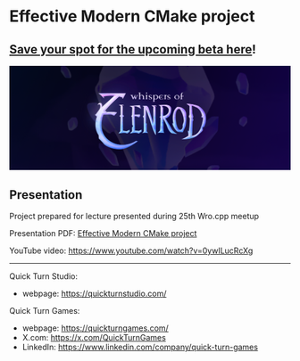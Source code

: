 # Effective Modern CMake project

## [Save your spot for the upcoming beta here](https://quickturngames.com/)!
[![Join newsletter](WhispersOfElenrod-logo.png)](https://quickturngames.com/)

## Presentation
Project prepared for lecture presented during 25th Wro.cpp meetup

Presentation PDF: [Effective Modern CMake project](Wro.cpp-27-10-2021-presentation.pdf)

YouTube video: https://www.youtube.com/watch?v=0ywILucRcXg

***

Quick Turn Studio:
* webpage: https://quickturnstudio.com/

Quick Turn Games:
* webpage: https://quickturngames.com/
* X.com: https://x.com/QuickTurnGames
* LinkedIn: https://www.linkedin.com/company/quick-turn-games



